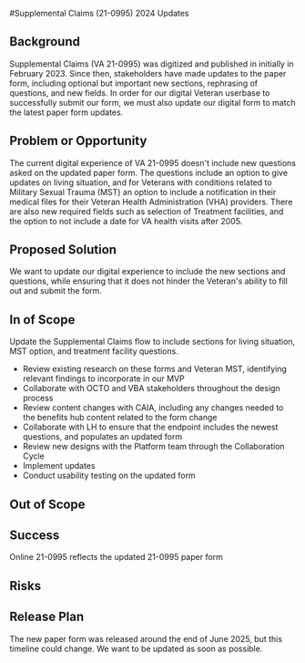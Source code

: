 #Supplemental Claims (21-0995) 2024 Updates

## Background
Supplemental Claims (VA 21-0995) was digitized and published in initially in February 2023. Since then, stakeholders have made updates to the paper form, including optional but important new sections, rephrasing of questions, and new fields.
In order for our digital Veteran userbase to successfully submit our form, we must also update our digital form to match the latest paper form updates.

## Problem or Opportunity
The current digital experience of VA 21-0995 doesn't include new questions asked on the updated paper form. The questions include an option to give updates on living situation, and for Veterans with conditions related to Military Sexual Trauma (MST) an option to include a notification in their medical files for their Veteran Health Administration (VHA) providers. There are also new required fields such as selection of Treatment facilities, and the option to not include a date for VA health visits after 2005. 

## Proposed Solution
We want to update our digital experience to include the new sections and questions, while ensuring that it does not hinder the Veteran's ability to fill out and submit the form.

## In of Scope
Update the Supplemental Claims flow to include sections for living situation, MST option, and treatment facility questions.

- Review existing research on these forms and Veteran MST, identifying relevant findings to incorporate in our MVP
- Collaborate with OCTO and VBA stakeholders throughout the design process
- Review content changes with CAIA, including any changes needed to the benefits hub content related to the form change
- Collaborate with LH to ensure that the endpoint includes the newest questions, and populates an updated form
- Review new designs with the Platform team through the Collaboration Cycle
- Implement updates
- Conduct usability testing on the updated form

## Out of Scope

## Success
Online 21-0995 reflects the updated 21-0995 paper form

## Risks

## Release Plan
The new paper form was released around the end of June 2025, but this timeline could change. We want to be updated as soon as possible.
